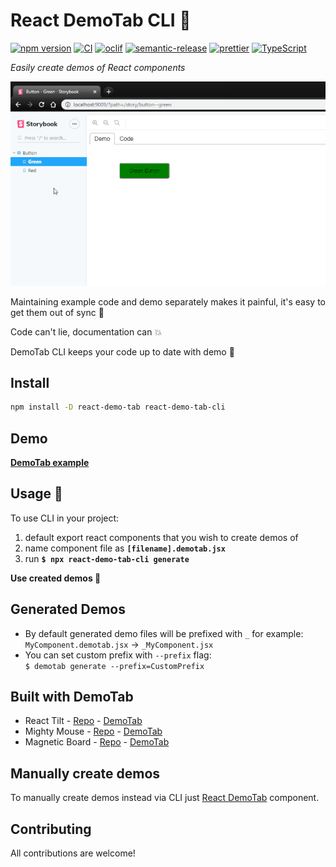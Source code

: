 # React DemoTab CLI 📑

[![npm version][npm-badge]][npm-url]
[![CI][build-badge]][build-url]
[![oclif][oclif-badge]][oclif-url]
[![semantic-release][semantic-badge]][semantic-url]
[![prettier][prettier-badge]][prettier-url]
[![TypeScript][typescript-badge]][typescript-url]

_Easily create demos of React components_

![](demo.gif)

Maintaining example code and demo separately makes it painful, it's easy to get them out of sync 🙅

Code can't lie, documentation can 💥

DemoTab CLI keeps your code up to date with demo 💪

## Install

```bash
npm install -D react-demo-tab react-demo-tab-cli
```

## Demo

**[DemoTab example](https://mkosir.github.io/react-demo-tab-cli)**

## Usage 🚀

To use CLI in your project:

1. default export react components that you wish to create demos of
1. name component file as **`[filename].demotab.jsx`**
1. run **`$ npx react-demo-tab-cli generate`**

**Use created demos 🎉**

## Generated Demos

- By default generated demo files will be prefixed with `_` for example:  
  `MyComponent.demotab.jsx` → `_MyComponent.jsx`
- You can set custom prefix with `--prefix` flag:  
  `$ demotab generate --prefix=CustomPrefix`

## Built with DemoTab

- React Tilt - [Repo](https://github.com/mkosir/react-parallax-tilt) - [DemoTab](https://mkosir.github.io/react-parallax-tilt)
- Mighty Mouse - [Repo](https://github.com/mkosir/react-hook-mighty-mouse) - [DemoTab](https://mkosir.github.io/react-hook-mighty-mouse)
- Magnetic Board - [Repo](https://github.com/mkosir/react-magnetic-board) - [DemoTab](https://mkosir.github.io/react-magnetic-board)

## Manually create demos

To manually create demos instead via CLI just [React DemoTab](https://github.com/mkosir/react-demo-tab) component.

## Contributing

All contributions are welcome!

[npm-url]: https://www.npmjs.com/package/react-demo-tab-cli
[npm-badge]: https://img.shields.io/npm/v/react-demo-tab-cli.svg
[build-badge]: https://github.com/mkosir/react-demo-tab-cli/actions/workflows/main.yml/badge.svg
[build-url]: https://github.com/mkosir/react-demo-tab-cli/actions/workflows/main.yml
[oclif-badge]: https://img.shields.io/badge/cli-oclif-brightgreen.svg
[oclif-url]: https://oclif.io
[semantic-badge]: https://img.shields.io/badge/%20%20%F0%9F%93%A6%F0%9F%9A%80-semantic--release-e10079.svg
[semantic-url]: https://github.com/semantic-release/semantic-release
[prettier-badge]: https://img.shields.io/badge/code_style-prettier-ff69b4.svg
[prettier-url]: https://github.com/prettier/prettier
[typescript-badge]: https://badges.frapsoft.com/typescript/code/typescript.svg?v=101
[typescript-url]: https://github.com/microsoft/TypeScript
